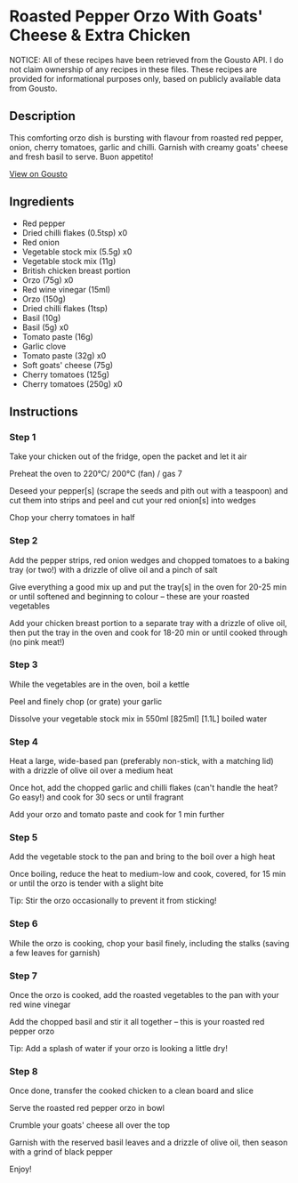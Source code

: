 # Roasted Pepper Orzo With Goats' Cheese & Extra Chicken

NOTICE: All of these recipes have been retrieved from the Gousto API. I do not claim ownership of any recipes in these files. These recipes are provided for informational purposes only, based on publicly available data from Gousto.

## Description

This comforting orzo dish is bursting with flavour from roasted red pepper, onion, cherry tomatoes, garlic and chilli. Garnish with creamy goats' cheese and fresh basil to serve. Buon appetito!

[View on Gousto](https://www.gousto.co.uk/recipes/cookbook/roasted-pepper-orzo-with-goats-cheese-extra-chicken)

## Ingredients

- Red pepper
- Dried chilli flakes (0.5tsp) x0
- Red onion
- Vegetable stock mix (5.5g) x0
- Vegetable stock mix (11g)
- British chicken breast portion
- Orzo (75g) x0
- Red wine vinegar (15ml)
- Orzo (150g)
- Dried chilli flakes (1tsp)
- Basil (10g)
- Basil (5g) x0
- Tomato paste (16g)
- Garlic clove
- Tomato paste (32g) x0
- Soft goats' cheese (75g)
- Cherry tomatoes (125g)
- Cherry tomatoes (250g) x0

## Instructions


### Step 1

Take your chicken out of the fridge, open the packet and let it air

Preheat the oven to 220°C/ 200°C (fan) / gas 7

Deseed your pepper[s] (scrape the seeds and pith out with a teaspoon) and cut them into strips and peel and cut your red onion[s] into wedges

Chop your cherry tomatoes in half


### Step 2

Add the pepper strips, red onion wedges and chopped tomatoes to a baking tray (or two!) with a drizzle of olive oil and a pinch of salt

Give everything a good mix up and put the tray[s] in the oven for 20-25 min or until softened and beginning to colour – these are your roasted vegetables

Add your chicken breast portion to a separate tray with a drizzle of olive oil, then put the tray in the oven and cook for 18-20 min or until cooked through (no pink meat!)


### Step 3

While the vegetables are in the oven, boil a kettle

Peel and finely chop (or grate) your garlic

Dissolve your vegetable stock mix in 550ml <span class="text-purple">[825ml]</span> <span class="text-danger">[1.1L]</span> boiled water


### Step 4

Heat a large, wide-based pan (preferably non-stick, with a matching lid) with a drizzle of olive oil over a medium heat

Once hot, add the chopped garlic and chilli flakes (can't handle the heat? Go easy!) and cook for 30 secs or until fragrant

Add your orzo and tomato paste and cook for 1 min further


### Step 5

Add the vegetable stock to the pan and bring to the boil over a high heat

Once boiling, reduce the heat to medium-low and cook, covered, for 15 min or until the orzo is tender with a slight bite

Tip: Stir the orzo occasionally to prevent it from sticking!


### Step 6

While the orzo is cooking, chop your basil finely, including the stalks (saving a few leaves for garnish)


### Step 7

Once the orzo is cooked, add the roasted vegetables to the pan with your red wine vinegar

Add the chopped basil and stir it all together – this is your roasted red pepper orzo

Tip: Add a splash of water if your orzo is looking a little dry!

### Step 8

Once done, transfer the cooked chicken to a clean board and slice

Serve the roasted red pepper orzo in bowl

Crumble your goats' cheese all over the top

Garnish with the reserved basil leaves and a drizzle of olive oil, then season with a grind of black pepper

Enjoy!


